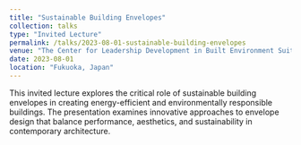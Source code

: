 ```yaml
---
title: "Sustainable Building Envelopes"
collection: talks
type: "Invited Lecture"
permalink: /talks/2023-08-01-sustainable-building-envelopes
venue: "The Center for Leadership Development in Built Environment Suitability"
date: 2023-08-01
location: "Fukuoka, Japan"
---
```


This invited lecture explores the critical role of sustainable building envelopes in creating energy-efficient and environmentally responsible buildings. The presentation examines innovative approaches to envelope design that balance performance, aesthetics, and sustainability in contemporary architecture. 